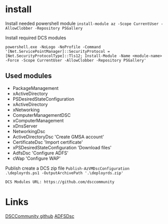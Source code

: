 # install 

Install needed powershell module
```install-module az -Scope CurrentUser -AllowClobber -Repository PSGallery```

Install required DCS modules
```
powershell.exe -NoLogo -NoProfile -Command '[Net.ServicePointManager]::SecurityProtocol = [Net.SecurityProtocolType]::Tls12; Install-Module -Name <module-name> -Force -Scope CurrentUser -AllowClobber -Repository PSGallery'
```

## Used modules

 - PackageManagement
 - xActiveDirectory
 - PSDesiredStateConfiguration
 - xActiveDirectory
 - xNetworking
 - ComputerManagementDSC
 - xComputerManagement
 - xDnsServer
 - NetworkingDsc
 - ActiveDirectoryDsc  'Create GMSA account'
 - CertificateDsc  'Import certificate'
 - xPSDesiredStateConfiguration 'Download files'
 - AdfsDsc 'Configure ADFS'
 - cWap 'Configure WAP'

Publish create a DCS zip file
```Publish-AzVMDscConfiguration .\deployrds.ps1 -OutputArchivePath '.\deployrds.zip'```

```DCS Modules URL: https://github.com/dsccommunity```

# Links 
[DSCCommunity github](https://github.com/dsccommunity)
[ADFSDsc](https://github.com/X-Guardian/AdfsDsc/wiki)